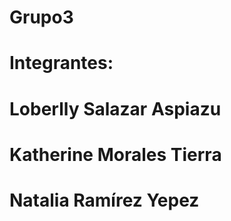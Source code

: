 # Grupo3 
# Integrantes:
# Loberlly Salazar Aspiazu
# Katherine Morales Tierra
# Natalia Ramírez Yepez 
